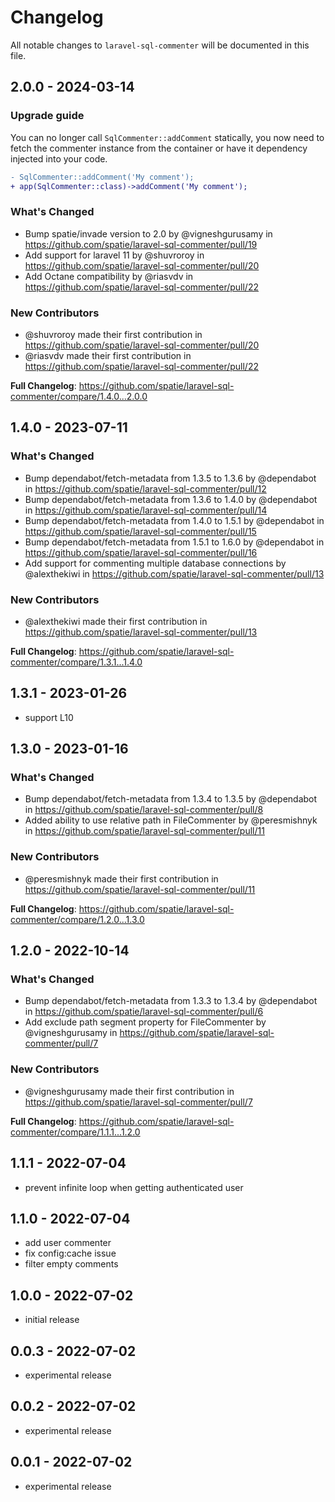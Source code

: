 # Changelog

All notable changes to `laravel-sql-commenter` will be documented in this file.

## 2.0.0 - 2024-03-14

### Upgrade guide

You can no longer call `SqlCommenter::addComment` statically, you now need to fetch the commenter instance from the container or have it dependency injected into your code.

```diff
- SqlCommenter::addComment('My comment');
+ app(SqlCommenter::class)->addComment('My comment');

```
### What's Changed

* Bump spatie/invade version to 2.0 by @vigneshgurusamy in https://github.com/spatie/laravel-sql-commenter/pull/19
* Add support for laravel 11 by @shuvroroy in https://github.com/spatie/laravel-sql-commenter/pull/20
* Add Octane compatibility by @riasvdv in https://github.com/spatie/laravel-sql-commenter/pull/22

### New Contributors

* @shuvroroy made their first contribution in https://github.com/spatie/laravel-sql-commenter/pull/20
* @riasvdv made their first contribution in https://github.com/spatie/laravel-sql-commenter/pull/22

**Full Changelog**: https://github.com/spatie/laravel-sql-commenter/compare/1.4.0...2.0.0

## 1.4.0 - 2023-07-11

### What's Changed

- Bump dependabot/fetch-metadata from 1.3.5 to 1.3.6 by @dependabot in https://github.com/spatie/laravel-sql-commenter/pull/12
- Bump dependabot/fetch-metadata from 1.3.6 to 1.4.0 by @dependabot in https://github.com/spatie/laravel-sql-commenter/pull/14
- Bump dependabot/fetch-metadata from 1.4.0 to 1.5.1 by @dependabot in https://github.com/spatie/laravel-sql-commenter/pull/15
- Bump dependabot/fetch-metadata from 1.5.1 to 1.6.0 by @dependabot in https://github.com/spatie/laravel-sql-commenter/pull/16
- Add support for commenting multiple database connections by @alexthekiwi in https://github.com/spatie/laravel-sql-commenter/pull/13

### New Contributors

- @alexthekiwi made their first contribution in https://github.com/spatie/laravel-sql-commenter/pull/13

**Full Changelog**: https://github.com/spatie/laravel-sql-commenter/compare/1.3.1...1.4.0

## 1.3.1 - 2023-01-26

- support L10

## 1.3.0 - 2023-01-16

### What's Changed

- Bump dependabot/fetch-metadata from 1.3.4 to 1.3.5 by @dependabot in https://github.com/spatie/laravel-sql-commenter/pull/8
- Added ability to use relative path in FileCommenter by @peresmishnyk in https://github.com/spatie/laravel-sql-commenter/pull/11

### New Contributors

- @peresmishnyk made their first contribution in https://github.com/spatie/laravel-sql-commenter/pull/11

**Full Changelog**: https://github.com/spatie/laravel-sql-commenter/compare/1.2.0...1.3.0

## 1.2.0 - 2022-10-14

### What's Changed

- Bump dependabot/fetch-metadata from 1.3.3 to 1.3.4 by @dependabot in https://github.com/spatie/laravel-sql-commenter/pull/6
- Add exclude path segment property for FileCommenter by @vigneshgurusamy in https://github.com/spatie/laravel-sql-commenter/pull/7

### New Contributors

- @vigneshgurusamy made their first contribution in https://github.com/spatie/laravel-sql-commenter/pull/7

**Full Changelog**: https://github.com/spatie/laravel-sql-commenter/compare/1.1.1...1.2.0

## 1.1.1 - 2022-07-04

- prevent infinite loop when getting authenticated user

## 1.1.0 - 2022-07-04

- add user commenter
- fix config:cache issue
- filter empty comments

## 1.0.0 - 2022-07-02

- initial release

## 0.0.3 - 2022-07-02

- experimental release

## 0.0.2 - 2022-07-02

- experimental release

## 0.0.1 - 2022-07-02

- experimental release
